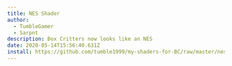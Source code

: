 ```yaml
---
title: NES Shader
author:
  - TumbleGamer
  - Sarpnt
description: Box Critters now looks like an NES
date: 2020-05-14T15:56:40.631Z
install: https://github.com/tumble1999/my-shaders-for-BC/raw/master/nes.bcs.json
---
```


